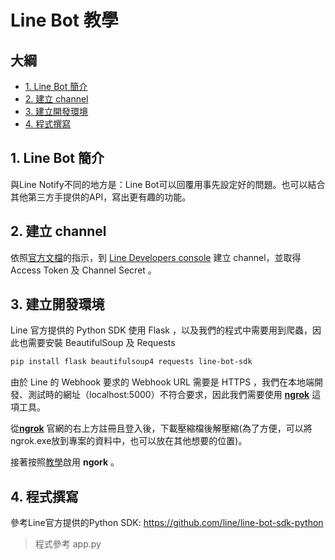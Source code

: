 # Line Bot 教學

## 大綱
* [1. Line Bot 簡介](#1.-Line-Bot-簡介)
* [2. 建立 channel](#2.-建立-channel)
* [3. 建立開發環境](#3.-建立開發環境)
* [4. 程式撰寫](#4.-程式撰寫)

## 1. Line Bot 簡介
與Line Notify不同的地方是：Line Bot可以回覆用事先設定好的問題。也可以結合其他第三方手提供的API，寫出更有趣的功能。

## 2. 建立 channel
依照[官方文檔](https://developers.line.biz/zh-hant/docs/messaging-api/getting-started/)的指示，到 [Line Developers console](https://developers.line.biz/console/) 建立 channel，並取得 Access Token 及 Channel Secret 。

## 3. 建立開發環境
Line 官方提供的 Python SDK 使用 Flask ，以及我們的程式中需要用到爬蟲，因此也需要安裝 BeautifulSoup 及 Requests

```bash
pip install flask beautifulsoup4 requests line-bot-sdk
```

由於 Line 的 Webhook 要求的 Webhook URL 需要是 HTTPS ，我們在本地端開發、測試時的網址（localhost:5000）不符合要求，因此我們需要使用 [**ngrok**](https://ngrok.com/) 這項工具。

從[**ngrok**](https://ngrok.com/) 官網的右上方註冊且登入後，下載壓縮檔後解壓縮(為了方便，可以將ngrok.exe放到專案的資料中，也可以放在其他想要的位置)。

接著按照[教學](https://dashboard.ngrok.com/get-started/setup/)啟用 **ngork** 。


## 4. 程式撰寫
參考Line官方提供的Python SDK: https://github.com/line/line-bot-sdk-python
> 程式參考 app.py